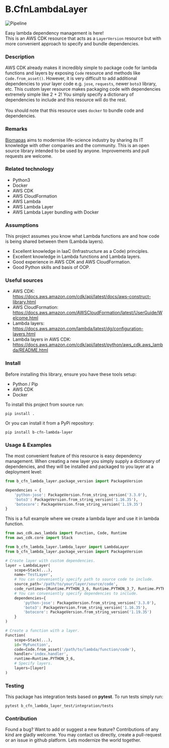 # B.CfnLambdaLayer

![Pipeline](https://github.com/Biomapas/B.CfnLambdaLayer/workflows/Pipeline/badge.svg?branch=master)

Easy lambda dependency management is here!<br> This is an AWS CDK resource that acts as a
`LayerVersion` resource but with more convenient approach to specify and bundle dependencies.

### Description

AWS CDK already makes it incredibly simple to package code for lambda functions and 
layers by exposing `Code` resource and methods like `Code.from_asset()`. However, it is very
difficult to add additional dependencies to your layer code e.g. `jose`, `requests`, newer `boto3` library, etc.
This custom layer resource makes packaging code with dependencies extremely simple like 2 + 2! You 
simply specify a dictionary of dependencies to include and this resource will do the rest.
<br><br>
You should note that this resource uses `docker` to bundle code and dependencies.

### Remarks

[Biomapas](https://www.biomapas.com/) aims to modernise life-science industry by sharing its IT knowledge with other companies and the community. 
This is an open source library intended to be used by anyone. 
Improvements and pull requests are welcome. 

### Related technology

- Python3
- Docker
- AWS CDK
- AWS CloudFormation
- AWS Lambda
- AWS Lambda Layer
- AWS Lambda Layer bundling with Docker

### Assumptions

This project assumes you know what Lambda functions are and how code is being shared between them
(Lambda layers). 

- Excellent knowledge in IaaC (Infrastructure as a Code) principles.
- Excellent knowledge in Lambda functions and Lambda layers.  
- Good experience in AWS CDK and AWS CloudFormation.
- Good Python skills and basis of OOP.

### Useful sources

- AWS CDK:<br>https://docs.aws.amazon.com/cdk/api/latest/docs/aws-construct-library.html
- AWS CloudFormation:<br>https://docs.aws.amazon.com/AWSCloudFormation/latest/UserGuide/Welcome.html
- Lambda layers:<br>https://docs.aws.amazon.com/lambda/latest/dg/configuration-layers.html
- Lambda layers in AWS CDK:<br>https://docs.aws.amazon.com/cdk/api/latest/python/aws_cdk.aws_lambda/README.html

### Install

Before installing this library, ensure you have these tools setup:

- Python / Pip
- AWS CDK
- Docker

To install this project from source run:

```
pip install .
```


Or you can install it from a PyPi repository:

```
pip install b-cfn-lambda-layer
```


### Usage & Examples

The most convenient feature of this resource is easy dependency management. When creating a new layer
you simply supply a dictionary of dependencies, and they will be installed and packaged to you layer
at a deployment level:

```python
from b_cfn_lambda_layer.package_version import PackageVersion

dependencies = {
    'python-jose': PackageVersion.from_string_version('3.3.0'),
    'boto3': PackageVersion.from_string_version('1.16.35'),
    'botocore': PackageVersion.from_string_version('1.19.35')
}
```

This is a full example where we create a lambda layer and use it in lambda function.

```python
from aws_cdk.aws_lambda import Function, Code, Runtime
from aws_cdk.core import Stack

from b_cfn_lambda_layer.lambda_layer import LambdaLayer
from b_cfn_lambda_layer.package_version import PackageVersion

# Create layer with custom dependencies.
layer = LambdaLayer(
    scope=Stack(...),
    name='TestLayer',
    # You can conveniently specify path to source code to include.
    source_path='/path/to/your/layer/source/code',
    code_runtimes=[Runtime.PYTHON_3_6, Runtime.PYTHON_3_7, Runtime.PYTHON_3_8],
    # You can conveniently specify dependencies to include.
    dependencies={
        'python-jose': PackageVersion.from_string_version('3.3.0'),
        'boto3': PackageVersion.from_string_version('1.16.35'),
        'botocore': PackageVersion.from_string_version('1.19.35')
    }
)

# Create a function with a layer.
Function(
    scope=Stack(...),
    id='MyFunction',
    code=Code.from_asset('/path/to/lambda/function/code'),
    handler='index.handler',
    runtime=Runtime.PYTHON_3_6,
    # Specify layers.
    layers=[layer]
)
```

### Testing

This package has integration tests based on **pytest**.
To run tests simply run:

```
pytest b_cfn_lambda_layer_test/integration/tests
```

### Contribution

Found a bug? Want to add or suggest a new feature? 
Contributions of any kind are gladly welcome. 
You may contact us directly, create a pull-request or an issue in github platform. 
Lets modernize the world together.
